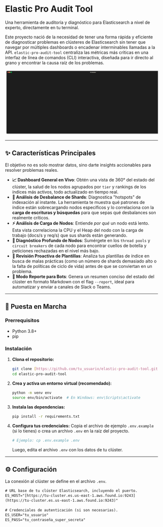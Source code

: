 # Elastic Pro Audit Tool

Una herramienta de auditoría y diagnóstico para Elasticsearch a nivel de experto, directamente en tu terminal.

Este proyecto nació de la necesidad de tener una forma rápida y eficiente de diagnosticar problemas en clústeres de Elasticsearch sin tener que navegar por múltiples dashboards o encadenar interminables llamadas a la API. `elastic-pro-audit-tool` centraliza las métricas más críticas en una interfaz de línea de comandos (CLI) interactiva, diseñada para ir directo al grano y encontrar la causa raíz de los problemas.

![Demo del Dashboard](render1752100480123.gif)

---

## ✨ Características Principales

El objetivo no es solo mostrar datos, sino darte insights accionables para resolver problemas reales.

* **📈 Dashboard General en Vivo**: Obtén una vista de 360° del estado del clúster, la salud de los nodos agrupados por `tier` y rankings de los índices más activos, todo actualizado en tiempo real.
* **🔀 Análisis de Desbalance de Shards**: Diagnostica "hotspots" de indexación al instante. La herramienta te muestra qué patrones de índice están sobrecargando nodos específicos y lo correlaciona con la **carga de escrituras y búsquedas** para que sepas qué desbalances son realmente críticos.
* **⚡ Análisis de Carga de Nodos**: Entiende *por qué* un nodo está lento. Esta vista correlaciona la CPU y el Heap del nodo con la carga de trabajo (docs/s y req/s) que sus shards están generando.
* **🔬 Diagnóstico Profundo de Nodos**: Sumérgete en los `thread pools` y `circuit breakers` de cada nodo para encontrar cuellos de botella y peticiones rechazadas en el nivel más bajo.
* **📝 Revisión Proactiva de Plantillas**: Analiza tus plantillas de índice en busca de malas prácticas (como un número de shards demasiado alto o la falta de políticas de ciclo de vida) antes de que se conviertan en un problema.
* **🤖 Modo Reporte para Bots**: Genera un resumen conciso del estado del clúster en formato Markdown con el flag `--report`, ideal para automatizar y enviar a canales de Slack o Teams.

---

## 🚀 Puesta en Marcha

### Prerrequisitos

* Python 3.8+
* pip

### Instalación

1.  **Clona el repositorio:**
    ```bash
    git clone [https://github.com/tu_usuario/elastic-pro-audit-tool.git](https://github.com/tu_usuario/elastic-pro-audit-tool.git)
    cd elastic-pro-audit-tool
    ```

2.  **Crea y activa un entorno virtual (recomendado):**
    ```bash
    python -m venv env
    source env/bin/activate  # En Windows: env\Scripts\activate
    ```

3.  **Instala las dependencias:**
    ```bash
    pip install -r requirements.txt
    ```

4.  **Configura tus credenciales:**
    Copia el archivo de ejemplo `.env.example` (si lo tienes) o crea un archivo `.env` en la raíz del proyecto.
    ```bash
    # Ejemplo: cp .env.example .env
    ```
    Luego, edita el archivo `.env` con los datos de tu clúster.

---

## ⚙️ Configuración

La conexión al clúster se define en el archivo `.env`.

```env
# URL base de tu clúster Elasticsearch, incluyendo el puerto.
ES_HOST="[https://tu-cluster.es.us-east-1.aws.found.io:9243](https://tu-cluster.es.us-east-1.aws.found.io:9243)"

# Credenciales de autenticación (si son necesarias).
ES_USER="tu_usuario"
ES_PASS="tu_contraseña_super_secreta"
